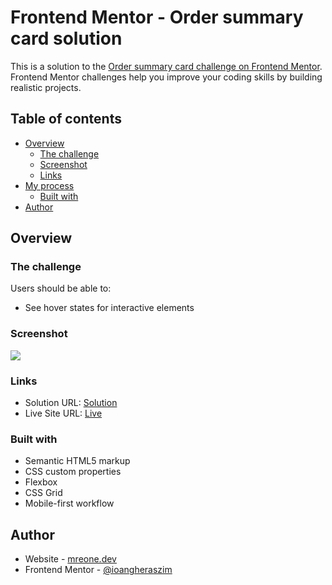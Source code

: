 # Frontend Mentor - Order summary card solution

This is a solution to the [Order summary card challenge on Frontend Mentor](https://www.frontendmentor.io/challenges/order-summary-component-QlPmajDUj). Frontend Mentor challenges help you improve your coding skills by building realistic projects. 

## Table of contents

- [Overview](#overview)
  - [The challenge](#the-challenge)
  - [Screenshot](#screenshot)
  - [Links](#links)
- [My process](#my-process)
  - [Built with](#built-with)
- [Author](#author)


## Overview

### The challenge

Users should be able to:

- See hover states for interactive elements

### Screenshot

![](./screenshot/card-screenshot.png)


### Links

- Solution URL: [Solution](https://github.com/ioangheraszim/NFT-preview-card)
- Live Site URL: [Live](https://ioangheraszim.github.io/NFT-preview-card/)

### Built with

- Semantic HTML5 markup
- CSS custom properties
- Flexbox
- CSS Grid
- Mobile-first workflow

## Author

- Website - [mreone.dev](https://ioangheraszim.github.io/portofolio/#)
- Frontend Mentor - [@ioangheraszim](https://www.frontendmentor.io/profile/ioangheraszim)
